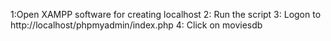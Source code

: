 1:Open XAMPP software for creating localhost
2: Run the script
3: Logon to http://localhost/phpmyadmin/index.php
4: Click on moviesdb

